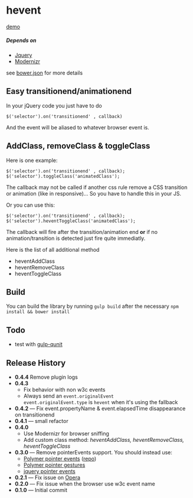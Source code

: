 # hevent

[demo](http://hiswe.github.io/hevent/)

##### Depends on

- [Jquery](http://jquery.com/)
- [Modernizr](http://modernizr.com/)

see [bower.json](https://github.com/Hiswe/hevent/blob/master/bower.json) for more details


## Easy transitionend/animationend

In your jQuery code you just have to do

```
$('selector').on('transitionend' , callback)
```
And the event will be aliased to whatever browser event is.

## AddClass, removeClass & toggleClass

Here is one example:

```
$('selector').on('transitionend' , callback);  
$('selector').toggleClass('animatedClass');
```

The callback may not be called if another css rule remove a CSS transition or animation (like in responsive)… So you have to handle this in your JS.

Or you can use this:

```
$('selector').on('transitionend' , callback);
$('selector').heventToggleClass('animatedClass');
```

The callback will fire after the transition/animation end
**or**
if no animation/transition is detected just fire quite immediatly.

Here is the list of all additional method

- heventAddClass
- heventRemoveClass
- heventToggleClass

## Build

You can build the library by running ```gulp build``` after the necessary ```npm install && bower install```

## Todo

- test with [gulp-qunit](https://www.npmjs.org/package/gulp-qunit)

## Release History

- **0.4.4** Remove plugin logs
- **0.4.3**
  - Fix behavior with non w3c events
  - Always send an ```event.originalEvent```  
  ```event.originalEvent.type``` is ```hevent``` when it's using the fallback
- **0.4.2** — Fix event.propertyName & event.elapsedTime disappearance on transitionend
- **0.4.1** — small refactor
- **0.4.0**
  - Use Modernizr for browser sniffing
  - Add custom class method: *heventAddClass, heventRemoveClass, heventToggleClass*
- **0.3.0** — Remove pointerEvents support. You should instead use:
  - [Polymer pointer events](http://www.polymer-project.org/platform/pointer-events.html) ([repo](https://github.com/polymer/PointerEvents))
  - [Polymer pointer gestures](https://github.com/Polymer/PointerGestures)
  - [jquery pointer events](https://github.com/jquery/jquery-pointer-events)
- **0.2.1** — Fix issue on [Opera](http://ianlunn.co.uk/articles/opera-12-otransitionend-bugs-and-workarounds/)
- **0.2.0** — Fix issue when the browser use w3c event name
- **0.1.0** — Initial commit
